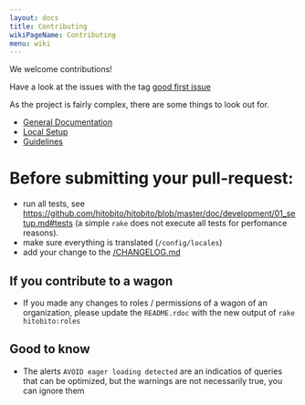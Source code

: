 ```yaml
---
layout: docs
title: Contributing
wikiPageName: Contributing
menu: wiki
---
```


We welcome contributions!

Have a look at the issues with the tag [good first issue](https://github.com/hitobito/hitobito/issues?q=is%3Aissue+is%3Aopen+label%3A%22good+first+issue%22)

As the project is fairly complex, there are some things to look out for.

* [General Documentation](https://github.com/hitobito/hitobito/tree/master/doc)
* [Local Setup](https://github.com/hitobito/hitobito/blob/master/doc/development/01_setup.md)
* [Guidelines](https://github.com/hitobito/hitobito/blob/master/doc/development/03_guidelines.md)

# Before submitting your pull-request:

* run all tests, see https://github.com/hitobito/hitobito/blob/master/doc/development/01_setup.md#tests (a simple `rake` does not execute all tests for perfomance reasons).
* make sure everything is translated (`/config/locales`)
* add your change to the [/CHANGELOG.md](https://github.com/hitobito/hitobito/blob/master/doc/development/03_guidelines.md#changelogs-f%C3%BChren) 

## If you contribute to a wagon

* If you made any changes to roles / permissions of a wagon of an organization, please update the `README.rdoc` with the new output of `rake hitobito:roles`

## Good to know

* The alerts `AVOID eager loading detected` are an indicatios of queries that can be optimized, but the warnings are not necessarily true, you can ignore them

